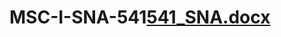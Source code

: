 # MSC-I-SNA-541[541_SNA.docx](https://github.com/Darsh2398/MSC-I-SNA-541/files/11041977/541_SNA.docx)
